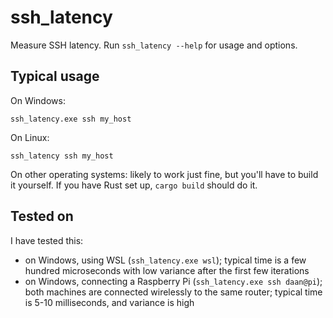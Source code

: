 # ssh_latency
Measure SSH latency. Run `ssh_latency --help` for usage and options.

## Typical usage
On Windows:
```
ssh_latency.exe ssh my_host
```

On Linux:
```
ssh_latency ssh my_host
```

On other operating systems: likely to work just fine, but you'll have to build it yourself.
If you have Rust set up, `cargo build` should do it.

## Tested on
I have tested this:
- on Windows, using WSL (`ssh_latency.exe wsl`); typical time is a few hundred microseconds with low variance after the first few iterations
- on Windows, connecting a Raspberry Pi (`ssh_latency.exe ssh daan@pi`); both machines are connected wirelessly to the same router; typical time is 5-10 milliseconds, and variance is high
